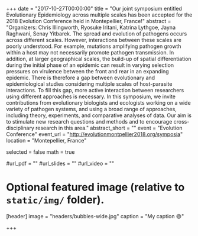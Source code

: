 +++
date = "2017-10-27T00:00:00"
title = "Our joint symposium entitled Evolutionary Epidemiology across multiple scales has been accepted for the 2018 Evolution Conference held in Montepellier, France!"
abstract = "Organizers: Chris Illingworth, Ryosuke Iritani, Katrina Lythgoe, Jayna Raghwani, Senay Yitbarek. The spread and evolution of pathogens occurs across different scales.  However, interactions between these scales are poorly understood.  For example, mutations amplifying pathogen growth within a host may not necessarily promote pathogen transmission. In addition, at larger geographical scales, the build-up of spatial differentiation during the initial phase of an epidemic can result in varying selection pressures on virulence between the front and rear in an expanding epidemic. There is therefore a gap between evolutionary and epidemiological studies considering multiple scales of host-parasite interactions. To fill this gap, more active interaction between researchers using different approaches is necessary. In this symposium, we invite contributions from evolutionary biologists and ecologists working on a wide variety of pathogen systems, and using a broad range of approaches, including theory, experiments, and comparative analyses of data. Our aim is to stimulate new research questions and methods and to encourage cross-disciplinary research in this area."
abstract_short = ""
event = "Evolution Conference"
event_url = "http://evolutionmontpellier2018.org/symposia"
location = "Montepellier, France"

selected = false
math = true

#url_pdf = ""
#url_slides = ""
#url_video = ""

# Optional featured image (relative to `static/img/` folder).
[header]
image = "headers/bubbles-wide.jpg"
caption = "My caption :smile:"

+++


